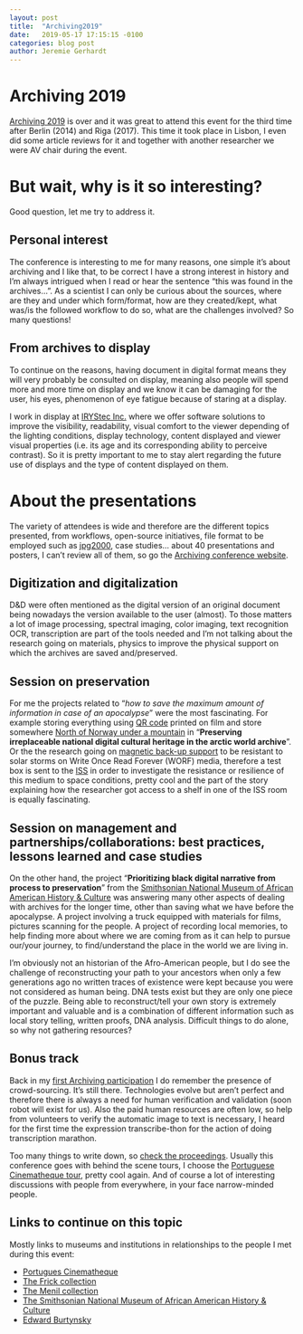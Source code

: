 ```yaml
---
layout: post
title:  "Archiving2019"
date:   2019-05-17 17:15:15 -0100
categories: blog post
author: Jeremie Gerhardt
---
```


# Archiving 2019
[Archiving 2019][archiving-link] is over and it was great to attend this event for the third time after Berlin (2014) and Riga (2017). This time it took place in Lisbon, I even did some article reviews for it and together with another researcher we were AV chair during the event.

# But wait, why is it so interesting?
Good question, let me try to address it.

## Personal interest
The conference is interesting to me for many reasons, one simple it’s about archiving and I like that, to be correct I have a strong interest in history and I’m always intrigued when I read or hear the sentence “this was found in the archives…”. As a scientist I can only be curious about the sources,  where are they and under which form/format, how are they created/kept, what was/is the followed workflow to do so, what are the challenges involved? So many questions!

## From archives to display
To continue on the reasons, having document in digital format means they will very probably be consulted on display, meaning also people will spend more and more time on display and we know it can be damaging for the user, his eyes, phenomenon of eye fatigue because of staring at a display.

I work in display at [IRYStec Inc.][IRYStec-link] where we offer software solutions to improve the visibility, readability, visual comfort to the viewer depending of the lighting conditions, display technology, content displayed and viewer visual properties (i.e. its age and its corresponding ability to perceive contrast). So it is pretty important to me to stay alert regarding the future use of displays and the type of content displayed on them.

# About the presentations
The variety of attendees is wide and therefore are the different topics presented, from workflows, open-source initiatives, file format to be employed such as [jpg2000][jpg2000-link], case studies… about 40 presentations and posters, I can’t review all of them, so go the [Archiving conference website][archiving-link].

## Digitization and digitalization
 D&D were often mentioned as the digital version of an original document being nowadays the version available to the user (almost). To those matters a lot of image processing, spectral imaging, color imaging, text recognition OCR, transcription are part of the tools needed and I’m not talking about the research going on materials, physics to improve the physical support on which the archives are saved and/preserved.

## Session on preservation
For me the projects related to “*how to save the maximum amount of information in case of an apocalypse*” were the most fascinating. For example storing everything using [QR code][qr-link] printed on film and store somewhere [North of Norway under a mountain][piql-link] in “**Preserving irreplaceable national digital cultural heritage in the arctic world archive**”. Or the the research going on [magnetic back-up support][DigitalNoah-link] to be resistant to solar storms on Write Once Read Forever (WORF) media,  therefore a test box is sent to the [ISS][iss-link] in order to investigate the resistance or resilience of this medium to space conditions, pretty cool and the part of the story explaining how the researcher got access to a shelf in one of the ISS room is equally fascinating.

## Session on management and partnerships/collaborations: best practices, lessons learned and case studies
On the other hand, the project “**Prioritizing black digital narrative from process to preservation**” from the [Smithsonian National Museum of African American History & Culture][nmaahc-link] was answering many other aspects of dealing with archives for the longer time, other than saving what we have before the apocalypse. A project involving a truck equipped with materials for films, pictures scanning for the people. A project of recording local memories, to help finding more about where we are coming from as it can help to pursue our/your journey,  to find/understand the place in the world we are living in.

I’m obviously not an historian of the Afro-American people, but I do see the challenge of reconstructing your path to your ancestors when only a few generations ago no written traces of existence were kept because you were not considered as human being. DNA tests exist but they are only one piece of the puzzle. Being able to reconstruct/tell your own story is extremely important and valuable and is a combination of different information such as local story telling, written proofs, DNA analysis. Difficult things to do alone, so why not gathering resources?

## Bonus track
Back in my [first Archiving participation][post-archiving-berlin-link] I do remember the presence of crowd-sourcing. It’s still there. Technologies evolve but aren’t perfect and therefore there is always a need for human verification and validation (soon robot will exist for us). Also the paid human resources are often low, so help from volunteers to verify the automatic image to text is necessary, I heard for the first time the expression transcribe-thon for the action of doing transcription marathon.

Too many things to write down, so [check the proceedings][archiving-link]. Usually this conference goes with behind the scene tours, I choose the [Portuguese Cinematheque tour][portuguese-cinematheque-link], pretty cool again. And of course a lot of interesting discussions with people from everywhere, in your face narrow-minded people.


## Links to continue on this topic
Mostly links to museums and institutions in relationships to the people I met during this event:
+ [Portugues Cinematheque][portuguese-cinematheque-link]
+ [The Frick collection][frick-link]
+ [The Menil collection][menil-link]
+ [The Smithsonian National Museum of African American History & Culture][nmaahc-link]
+ [Edward Burtynsky][edwardburtynsky-link]

[IRYStec-link]:http://www.irystec.com/
[archiving-link]: https://www.imaging.org/site/IST/IST/Conferences/Archiving/Archiving_Home.aspx
[jpg2000-link]:https://jpeg.org/jpeg2000/
[portuguese-cinematheque-link]:http://www.cinemateca.pt/
[piql-link]:https://www.piql.com/arctic-world-archive/
[qr-link]:https://en.wikipedia.org/wiki/QR_code
[DigitalNoah-link]:https://www.researchgate.net/publication/333091015_Toward_a_Digital_Noah's_Archive_DNA
[iss-link]:https://www.nasa.gov/mission_pages/station/main/index.html
[nmaahc-link]:https://nmaahc.si.edu/
[post-archiving-berlin-link]:http://mrbonsoir.github.io/blog/post/2014/05/16/Archiving-conference-Berlin.html
[frick-link]:https://www.frick.org/
[menil-link]:https://www.menil.org/
[edwardburtynsky-link]:https://www.edwardburtynsky.com/
